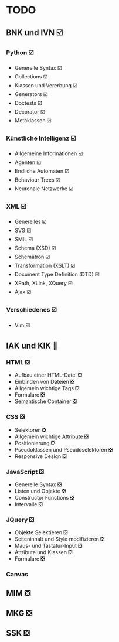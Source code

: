 # TODO

## BNK und IVN :ballot_box_with_check:

### Python :ballot_box_with_check:

* Generelle Syntax :ballot_box_with_check:
* Collections :ballot_box_with_check:
* Klassen und Vererbung :ballot_box_with_check:
* Generators :ballot_box_with_check:
* Doctests :ballot_box_with_check:
* Decorator :ballot_box_with_check:
* Metaklassen :ballot_box_with_check:

### Künstliche Intelligenz :ballot_box_with_check:

* Allgemeine Informationen :ballot_box_with_check:
* Agenten :ballot_box_with_check:
* Endliche Automaten :ballot_box_with_check:
* Behaviour Trees :ballot_box_with_check:
* Neuronale Netzwerke :ballot_box_with_check:

### XML :ballot_box_with_check:

* Generelles :ballot_box_with_check:
* SVG :ballot_box_with_check:
* SMIL :ballot_box_with_check:
* Schema (XSD) :ballot_box_with_check:
* Schematron :ballot_box_with_check:
* Transformation (XSLT) :ballot_box_with_check:
* Document Type Definition (DTD) :ballot_box_with_check:
* XPath, XLink, XQuery :ballot_box_with_check:
* Ajax :ballot_box_with_check:

### Verschiedenes :ballot_box_with_check:

* Vim :ballot_box_with_check:

## IAK und KIK :large_orange_diamond:

### HTML :negative_squared_cross_mark:

* Aufbau einer HTML-Datei :negative_squared_cross_mark:
* Einbinden von Dateien :negative_squared_cross_mark:
* Allgemein wichtige Tags :negative_squared_cross_mark:
* Formulare :negative_squared_cross_mark:
* Semantische Container :negative_squared_cross_mark:

### CSS :negative_squared_cross_mark:

* Selektoren :negative_squared_cross_mark:
* Allgemein wichtige Attribute :negative_squared_cross_mark:
* Positionierung :negative_squared_cross_mark:
* Pseudoklassen und Pseudoselektoren :negative_squared_cross_mark:
* Responsive Design :negative_squared_cross_mark:

### JavaScript :negative_squared_cross_mark:

* Generelle Syntax :negative_squared_cross_mark:
* Listen und Objekte :negative_squared_cross_mark:
* Constructor Functions :negative_squared_cross_mark:
* Intervalle :negative_squared_cross_mark:

### JQuery :negative_squared_cross_mark:

* Objekte Selektieren :negative_squared_cross_mark:
* Seiteninhalt und Style modifizieren :negative_squared_cross_mark:
* Maus- und Tastatur-Input :negative_squared_cross_mark:
* Attribute und Klassen :negative_squared_cross_mark:
* Formulare :negative_squared_cross_mark:

### Canvas

## MIM :negative_squared_cross_mark:

## MKG :negative_squared_cross_mark:

## SSK :negative_squared_cross_mark:
